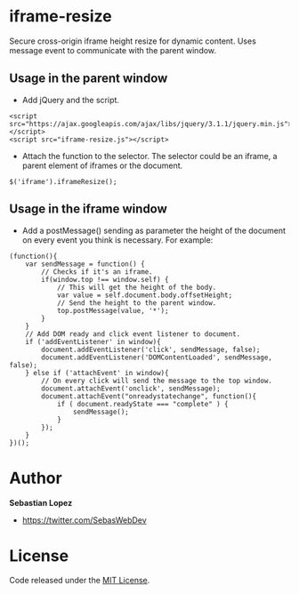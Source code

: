 # iframe-resize

Secure cross-origin iframe height resize for dynamic content. Uses message event to communicate with the parent window.


## Usage in the parent window

* Add jQuery and the script.
```
<script src="https://ajax.googleapis.com/ajax/libs/jquery/3.1.1/jquery.min.js"></script>
<script src="iframe-resize.js"></script>
```

* Attach the function to the selector. The selector could be an iframe, a parent element of iframes or the document.
```
$('iframe').iframeResize();
```

## Usage in the iframe window

* Add a postMessage() sending as parameter the height of the document on every event you think is necessary. For example:
```
(function(){
	var sendMessage = function() {
		// Checks if it's an iframe.
		if(window.top !== window.self) {
			// This will get the height of the body.
    		var value = self.document.body.offsetHeight;
			// Send the height to the parent window.
			top.postMessage(value, '*');
		}
	}
	// Add DOM ready and click event listener to document.
	if ('addEventListener' in window){
		document.addEventListener('click', sendMessage, false);
		document.addEventListener('DOMContentLoaded', sendMessage, false);
	} else if ('attachEvent' in window){
		// On every click will send the message to the top window.
		document.attachEvent('onclick', sendMessage);
	    document.attachEvent("onreadystatechange", function(){
	        if ( document.readyState === "complete" ) {
	            sendMessage();
	        }
	    });
	}
})();
```


# Author

**Sebastian Lopez**

- <https://twitter.com/SebasWebDev>


# License 

Code released under the [MIT License](https://github.com/msebasl/iframe-resize/blob/master/LICENSE). 